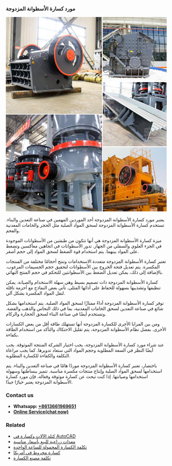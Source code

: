<h3>مورد كسارة الأسطوانة المزدوجة</h3><img src='1701854336.jpg' alt=''><p>يعتبر مورد كسارة الأسطوانة المزدوجة أحد الموردين المهمين في صناعة التعدين والبناء. تستخدم كسارة الأسطوانة المزدوجة لسحق المواد الصلبة مثل الحجر والخامات المعدنية والفحم.</p><p>ميزة كسارة الأسطوانة المزدوجة هي أنها تتكون من طبقتين من الأسطوانات الموجودة في الجزء العلوي والسفلي من الجهاز. تدور الأسطوانات في اتجاهين معاكسين وتضغط على المواد بينهما. يتم استخدام قوة الضغط لسحق المواد إلى حجم أصغر.</p><p>تعتبر كسارة الأسطوانة المزدوجة متعددة الاستخدامات وتنتج أحجامًا مختلفة من المنتجات المكسرة. يتم تعديل فتحة الخروج بين الأسطوانات لتحقيق حجم الجسيمات المرغوب. بالإضافة إلى ذلك، يمكن تعديل الضغط بين الأسطوانتين للتحكم في حجم المنتج النهائي.</p><p>كسارة الأسطوانة المزدوجة ذات تصميم بسيط وهي سهلة الاستخدام والصيانة. يمكن تنظيفها وتشذيبها بسهولة للحفاظ على أدائها المثلى. تأتي بعض النماذج مع أحزمة ناقلة لنقل المواد المكسرة بشكل آلي.</p><p>توفر كسارة الأسطوانة المزدوجة أداءً ممتازًا لسحق المواد الصلبة. يتم استخدامها بشكل شائع في صناعة التعدين لسحق الخامات المعدنية، بما في ذلك النحاس والذهب والفضة. وتستخدم أيضًا في صناعة البناء لسحق الحجارة والركام.</p><p>ومن بين المزايا الأخرى للكسارة المزدوجة أنها تستهلك طاقة أقل من بعض الكسارات الأخرى. بفضل نظام الأسطوانة المزدوجة، يتم تقليل الاحتكاك والتأكد من استخدام الطاقة بكفاءة.</p><p>عند شراء مورد كسارة الأسطوانة المزدوجة، يجب اختيار الشركة المنتجة الموثوقة. يجب أيضًا النظر في السعة المطلوبة وحجم المواد التي ستعاد تدويرها. كما يجب مراعاة التكلفة والكفاءة للكسارة المطلوبة.</p><p>باختصار، تعتبر كسارة الأسطوانة المزدوجة موردًا هامًا في صناعة التعدين والبناء. يتم استخدامها لسحق المواد الصلبة وإنتاج منتجات مكسرة مناسبة. تتميز ببساطتها وسهولة استخدامها وصيانتها. إذا كنت تبحث عن كسارة موثوقة وفعالة، فإن مورد كسارة الأسطوانة المزدوجة يعتبر خيارًا جيدًا.</p><h3>Contact us</h3><ul><li><strong>Whatsapp:&nbsp;<a href="https://wa.me/8613661969651">+8613661969651</a></strong></li><li><a href="https://swt.shibang-china.com/?git&amp;zhl&amp;مورد كسارة الأسطوانة المزدوجة"><strong>Online Service(chat now)</strong></a></li></ul><h3>Related</h3><ul><li><a href='كتلة الآلات وكسارة في AutoCAD.md'>كتلة الآلات وكسارة في AutoCAD</a></li><li><a href='معدات زراعية للبيع بأسعار مناسبة.md'>معدات زراعية للبيع بأسعار مناسبة</a></li><li><a href='تكلفة الكسارة المحمولة للساعة الواحدة.md'>تكلفة الكسارة المحمولة للساعة الواحدة</a></li><li><a href='كسارة مخروط في أمريكا.md'>كسارة مخروط في أمريكا</a></li><li><a href='تكلفة مصنع الكسارة.md'>تكلفة مصنع الكسارة</a></li></ul>